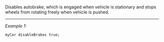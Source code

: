 Disables autobrake, which is engaged when vehicle is stationary and stops wheels from rotating freely when vehicle is pushed.


---
*Example 1:*
```sqf
myCar disableBrakes true;
```